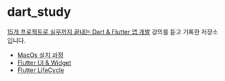 # dart_study

[15개 프로젝트로 실무까지 끝내는 Dart & Flutter 앱 개발](https://fastcampus.co.kr/dev_online_dartflutter/?utm_source=google&utm_medium=cpc&utm_campaign=hq%5E230523%5E215902&utm_content=flutter&utm_term=&gad_source=1&gclid=CjwKCAiAu9yqBhBmEiwAHTx5p3nmzrG05YJfXJTR-DNDp-6XBiVhfpK1niJv_sbaGzCeFZVgcNeQQRoC5aAQAvD_BwE) 강의를 듣고 기록한 저장소 입니다.

- [MacOs 설치 과정](flutter-setting.md)
- [Flutter UI & Widget](flutter2-1.md)
- [Flutter LifeCycle](flutter3-1.md)
